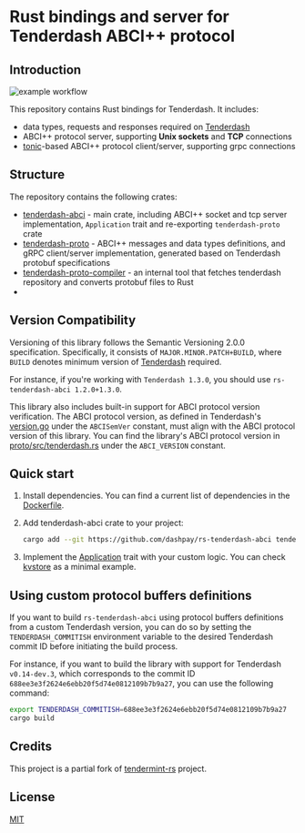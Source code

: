 # Rust bindings and server for Tenderdash ABCI++ protocol

## Introduction

![example workflow](https://github.com/dashpay/rs-tenderdash-abci/actions/workflows/test.yml/badge.svg?branch=master)

This repository contains Rust bindings for Tenderdash. It includes:

* data types, requests and responses required on [Tenderdash]
* ABCI++ protocol server, supporting **Unix sockets** and **TCP** connections
* [tonic](https://docs.rs/tonic/latest/tonic/)-based ABCI++ protocol client/server, supporting grpc connections

## Structure

The repository contains the following crates:

* [tenderdash-abci](./abci/) - main crate, including ABCI++ socket and tcp server implementation, `Application` trait and re-exporting `tenderdash-proto` crate
* [tenderdash-proto](./proto/) - ABCI++ messages and data types definitions, and gRPC client/server implementation, generated based on Tenderdash protobuf specifications
* [tenderdash-proto-compiler](./proto-compiler/) - an internal tool that fetches tenderdash repository and converts protobuf files to Rust
*

## Version Compatibility

Versioning of this library follows the Semantic Versioning 2.0.0 specification. Specifically, it consists of
`MAJOR.MINOR.PATCH+BUILD`, where `BUILD` denotes minimum version of [Tenderdash] required.

For instance, if you're working with `Tenderdash 1.3.0`, you should use `rs-tenderdash-abci 1.2.0+1.3.0`.

This library also includes built-in support for ABCI protocol version verification. The ABCI protocol version, as defined in Tenderdash's [version.go](https://github.com/dashpay/tenderdash/blob/HEAD/version/version.go) under the `ABCISemVer` constant, must align with the ABCI protocol version of this library. You can find the library's ABCI protocol version in [proto/src/tenderdash.rs](proto/src/tenderdash.rs) under the `ABCI_VERSION` constant.

## Quick start

1. Install dependencies. You can find a current list of dependencies in the [Dockerfile](Dockerfile-debian).
2. Add tenderdash-abci crate to your project:

    ```bash
    cargo add --git https://github.com/dashpay/rs-tenderdash-abci tenderdash-abci
    ```

3. Implement the [Application](abci/src/application.rs) trait with your custom logic. You can check [kvstore](abci/tests/kvstore.rs) as a minimal example.

## Using custom protocol buffers definitions

If you want to build `rs-tenderdash-abci` using protocol buffers definitions from a custom Tenderdash version, you can do so by setting the `TENDERDASH_COMMITISH` environment variable to the desired Tenderdash commit ID before initiating the build process.

For instance, if you want to build the library with support for Tenderdash `v0.14-dev.3`, which corresponds to the commit ID `688ee3e3f2624e6ebb20f5d74e0812109b7b9a27`, you can use the following command:

```bash
export TENDERDASH_COMMITISH=688ee3e3f2624e6ebb20f5d74e0812109b7b9a27
cargo build
```

## Credits

This project is a partial fork of [tendermint-rs] project.

## License

[MIT](LICENSE.md)

[Tenderdash]: https://github.com/dashpay/tenderdash
[tendermint-rs]: https://github.com/informalsystems/tendermint-rs
